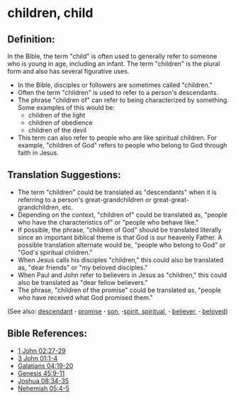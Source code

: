 # children, child #

## Definition: ##

In the Bible, the term "child" is often used to generally refer to someone who is young in age, including an infant. The term "children" is the plural form and also has several figurative uses.

* In the Bible, disciples or followers are sometimes called "children."
* Often the term "children" is used to refer to a person's descendants.
* The phrase "children of" can refer to being characterized by something. Some examples of this would be:
   * children of the light 
   * children of obedience 
   * children of the devil 
* This term can also refer to people who are like spiritual children. For example, "children of God" refers to people who belong to God through faith in Jesus.

## Translation Suggestions: ##

* The term "children" could be translated as "descendants" when it is referring to a person's great-grandchildren or great-great-grandchildren, etc.
* Depending on the context, "children of" could be translated as, "people who have the characteristics of" or "people who behave like."
* If possible, the phrase, "children of God" should be translated literally since an important biblical theme is that God is our heavenly Father. A possible translation alternate would be, "people who belong to God" or "God's spiritual children."
* When Jesus calls his disciples "children," this could also be translated as, "dear friends" or "my beloved disciples."
* When Paul and John refer to believers in Jesus as "children," this could also be translated as "dear fellow believers."
* The phrase, "children of the promise" could be translated as, "people who have received what God promised them."

(See also: [descendant](../other/descendant.md) **·** [promise](../kt/promise.md) **·** [son](../kt/son.md), **·**[spirit, spiritual](..kt/spititual.md), **·** [believer](..kt/believer.md), **·** [beloved](..kt/beloved.md))

## Bible References: ##

* [1 John 02:27-29](https://door43.org/en/bible/notes/1jn/02/27)
* [3 John 01:1-4](https://door43.org/en/bible/notes/3jn/01/01)
* [Galatians 04:19-20](https://door43.org/en/bible/notes/gal/04/19)
* [Genesis 45:9-11](https://door43.org/en/bible/notes/gen/45/09)
* [Joshua 08:34-35](https://door43.org/en/bible/notes/jos/08/34)
* [Nehemiah 05:4-5](https://door43.org/en/bible/notes/neh/05/04)

